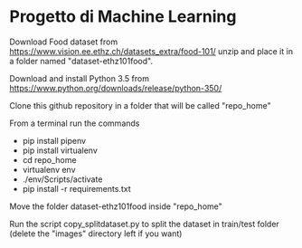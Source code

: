 # Progetto di Machine Learning

Download Food dataset from https://www.vision.ee.ethz.ch/datasets_extra/food-101/ unzip and place it in a folder named "dataset-ethz101food".

Download and install Python 3.5 from https://www.python.org/downloads/release/python-350/

Clone this github repository in a folder that will be called "repo_home"

From a terminal run the commands
* pip install pipenv
* pip install virtualenv
* cd repo_home
* virtualenv env
* ./env/Scripts/activate
* pip install -r requirements.txt

Move the folder dataset-ethz101food inside "repo_home"

Run the script copy_splitdataset.py to split the dataset in train/test folder (delete the "images" directory left if you want)
